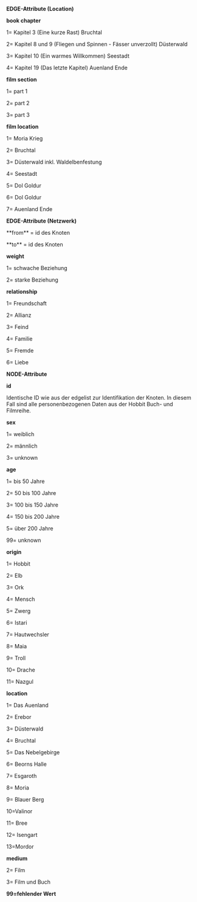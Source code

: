 **EDGE-Attribute (Location)**
<p>
  
**book chapter**
<p>1= Kapitel 3 (Eine kurze Rast) Bruchtal</p>
<p>2= Kapitel 8 und 9 (Fliegen und Spinnen - Fässer unverzollt) Düsterwald</p>
<p>3= Kapitel 10 (Ein warmes Willkommen) Seestadt</p>
<p>4= Kapitel 19 (Das letzte Kapitel) Auenland Ende</p>


**film section**
<p>1= part 1</p>
<p>2= part 2</p>
<p>3= part 3</p>

**film location**
<p>1= Moria Krieg</p>
<p>2= Bruchtal</p>
<p>3= Düsterwald inkl. Waldelbenfestung</p>
<p>4= Seestadt</p>
<p>5= Dol Goldur</p>
<p>6= Dol Goldur</p>
<p>7= Auenland Ende</p>


**EDGE-Attribute (Netzwerk)**

<p>**from** = id des Knoten</p>

<p>**to** = id des Knoten</p>

**weight**
<p>1= schwache Beziehung
<p>2= starke Beziehung 

**relationship**
<p>1= Freundschaft
<p>2= Allianz 
<p>3= Feind
<p>4= Familie
<p>5= Fremde  
<p>6= Liebe


**NODE-Attribute**

**id**
<p>Identische ID wie aus der edgelist zur Identifikation der Knoten. In diesem Fall sind alle personenbezogenen Daten aus der Hobbit Buch- und Filmreihe.

**sex**
<p>1= weiblich
<p>2= männlich
<p>3= unknown

**age**
<p>1= bis 50 Jahre
<p>2= 50 bis 100 Jahre
<p>3= 100 bis 150 Jahre
<p>4= 150 bis 200 Jahre
<p>5= über 200 Jahre
<p>99= unknown 

**origin**
<p>1= Hobbit
<p>2= Elb
<p>3= Ork
<p>4= Mensch
<p>5= Zwerg
<p>6= Istari
<p>7= Hautwechsler
<p>8= Maia
<p>9= Troll
<p>10= Drache
<p>11= Nazgul

**location**
<p>1= Das Auenland
<p>2= Erebor
<p>3= Düsterwald
<p>4= Bruchtal
<p>5= Das Nebelgebirge
<p>6= Beorns Halle
<p>7= Esgaroth
<p>8= Moria
<p>9= Blauer Berg
<p>10=Valinor
<p>11= Bree
<p>12= Isengart
<p>13=Mordor

**medium**

<p>2= Film
<p>3= Film und Buch
  
  **99=fehlender Wert**
